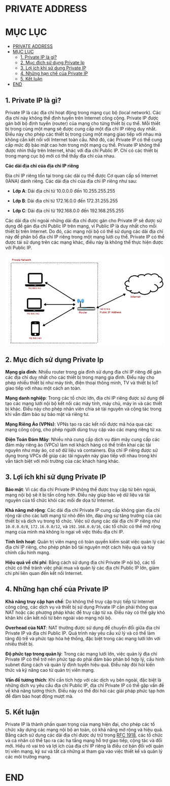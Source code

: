 # PRIVATE ADDRESS

# MỤC LỤC

- [PRIVATE ADDRESS](#private-address)
- [MỤC LỤC](#mục-lục)
  - [1. Private IP là gì?](#1-private-ip-là-gì)
  - [2. Mục đích sử dụng Private Ip](#2-mục-đích-sử-dụng-private-ip)
  - [3. Lợi ích khi sử dụng Private IP](#3-lợi-ích-khi-sử-dụng-private-ip)
  - [4. Những hạn chế của Private IP](#4-những-hạn-chế-của-private-ip)
  - [5. Kết luận](#5-kết-luận)
- [END](#end)



## 1. Private IP là gì?

Private IP là các địa chỉ hoạt động trong mạng cục bộ (local network). Các địa chỉ này không thể định tuyến trên Internet công cộng. Private IP được gán bởi bộ định tuyến (router) của mạng cho từng thiết bị cụ thể. Mỗi thiết bị trong cùng một mạng sẽ được cung cấp một địa chỉ IP riêng duy nhất. Điều này cho phép các thiết bị trong cùng một mạng giao tiếp với nhau mà không cần kết nối với Internet toàn cầu. Nhờ đó, các Private IP có thể cung cấp mức độ bảo mật cao hơn trong một mạng cụ thể. Private IP không thể được nhìn thấy trên Internet, khác với địa chỉ Public IP. Chỉ có các thiết bị trong mạng cục bộ mới có thể thấy địa chỉ của nhau.

**Các dải địa chỉ của địa chỉ IP riêng**

Địa chỉ IP riêng tồn tại trong các dải cụ thể được Cơ quan cấp số Internet (IANA) dành riêng. Các dải địa chỉ của địa chỉ IP riêng như sau:

* **Lớp A**: Dải địa chỉ từ 10.0.0.0 đến 10.255.255.255

* **Lớp B**: Dải địa chỉ từ 172.16.0.0 đến 172.31.255.255

* **Lớp C**: Dải địa chỉ từ 192.168.0.0 đến 192.168.255.255

Các dải địa chỉ ngoài những dải địa chỉ được gán cho Private IP sẽ được sử dụng để gán địa chỉ Public IP trên mạng, vì Public IP là duy nhất cho mỗi thiết bị trên Internet. Do đó, các mạng nội bộ có thể sử dụng các dải địa chỉ này để phân bổ địa chỉ IP riêng trong một mạng lưới cụ thể. Private IP có thể được tái sử dụng trên các mạng khác, điều này là không thể thực hiện được với Public IP.

![](/img/ipprivate.png)
## 2. Mục đích sử dụng Private Ip

**Mạng gia đình**: Nhiều router trong gia đình sử dụng địa chỉ IP riêng để gán các địa chỉ duy nhất cho các thiết bị trong mạng gia đình. Điều này cho phép nhiều thiết bị như máy tính, điện thoại thông minh, TV và thiết bị IoT giao tiếp với nhau một cách an toàn.

**Mạng danh nghiệp**: Trong các tổ chức lớn, địa chỉ IP riêng được sử dụng để tạo các mạng lưới nội bộ kết nối các máy tính, máy chủ, máy in và các thiết bị khác. Điều này cho phép nhân viên chia sẻ tài nguyên và cộng tác trong khi vẫn đảm bảo sự bảo mật và riêng tư.

**Mạng Riêng Ảo (VPNs)**: VPNs tạo ra các kết nối được mã hóa qua các mạng công cộng, cho phép người dùng truy cập vào các mạng riêng từ xa.

**Điện Toán Đám Mây**: Nhiều nhà cung cấp dịch vụ đám mây cung cấp các đám mây riêng ảo (VPCs) làm nơi khách hàng có thể triển khai các tài nguyên như máy ảo, cơ sở dữ liệu và containers. Địa chỉ IP riêng được sử dụng trong VPCs để giúp các tài nguyên này giao tiếp với nhau trong khi vẫn tách biệt với môi trường của các khách hàng khác.


## 3. Lợi ích khi sử dụng Private IP

**Bảo mật**: Vì các địa chỉ Private IP không thể được truy cập từ bên ngoài, mạng nội bộ sẽ ít bị tấn công hơn. Điều này giúp bảo vệ dữ liệu và tài nguyên của tổ chức khỏi các mối đe dọa từ Internet.

**Khả năng mở rộng**: Các dải địa chỉ Private IP cung cấp không gian địa chỉ rộng rãi cho các lưới mạng từ nhỏ đến lớn, đáp ứng sự tăng trưởng của các thiết bị và dịch vụ trong tổ chức. Việc sử dụng các dải địa chỉ IP riêng như ``10.0.0.0/8``, ``172.16.0.0/12``, và ``192.168.0.0/16``, các tổ chức có thể mở rộng mạng của mình mà không lo ngại về việc thiếu địa chỉ IP.

**Tính linh hoạt**: Quản trị viên mạng có toàn quyền kiểm soát việc quản lý các địa chỉ IP riêng, cho phép phân bổ tài nguyên một cách hiệu quả và tùy chỉnh cấu hình mạng.

**Hiệu quả về chi phí**: Bằng cách sử dụng địa chỉ Private IP nội bộ, các tổ chức có thể tránh việc phải mua và quản lý các địa chỉ Public IP lớn, giảm chi phí liên quan đến kết nối Internet.

## 4. Những hạn chế của Private IP

**Khả năng truy cập hạn chế**: Do không thể truy cập trực tiếp từ Internet công cộng, các dịch vụ và thiết bị sử dụng Private IP cần phải thông qua NAT hoặc các phương pháp khác để truy cập từ xa. Điều này có thể gây khó khăn khi cần kết nối từ bên ngoài vào mạng nội bộ.

**Overhead của NAT**: NAT thường được sử dụng để chuyển đổi giữa địa chỉ Private IP và địa chỉ Public IP. Quá trình này yêu cầu xử lý và có thể làm tăng độ trễ và phức tạp hóa hệ thống, đặc biệt trong các mạng lưới lớn với nhiều thiết bị.

**Độ phức tạp trong quản lý**: Trong các mạng lưới lớn, việc quản lý địa chỉ Private IP có thể trở nên phức tạp do phải đảm bảo phân bổ hợp lý, cấu hình subnet đúng cách và quản lý định tuyến hiệu quả. Điều này đòi hỏi kiến thức và kỹ năng cao từ quản trị viên mạng.

**Vấn đề tương thích**: Khi cần tích hợp với các dịch vụ bên ngoài, đặc biệt là những dịch vụ yêu cầu địa chỉ Public IP, địa chỉ Private IP có thể gặp vấn đề về khả năng tương thích. Điều này có thể đòi hỏi các giải pháp phức tạp hơn để đảm bảo hoạt động mượt mà.

## 5. Kết luận

Private IP là thành phần quan trọng của mạng hiện đại, cho phép các tổ chức xây dựng các mạng nội bộ an toàn, có khả năng mở rộng và hiệu quả. Bằng cách sử dụng các dải địa chỉ được dự trữ trong [RFC 1918](https://datatracker.ietf.org/doc/html/rfc1918), các tổ chức và cá nhân có thể tạo ra các hạ tầng mạng hỗ trợ giao tiếp, cộng tác và đổi mới. Hiểu rõ vai trò và lợi ích của địa chỉ IP riêng là điều cơ bản đối với quản trị viên mạng, kỹ sư và tất cả những ai tham gia vào việc thiết kế và quản lý các môi trường mạng.

# END